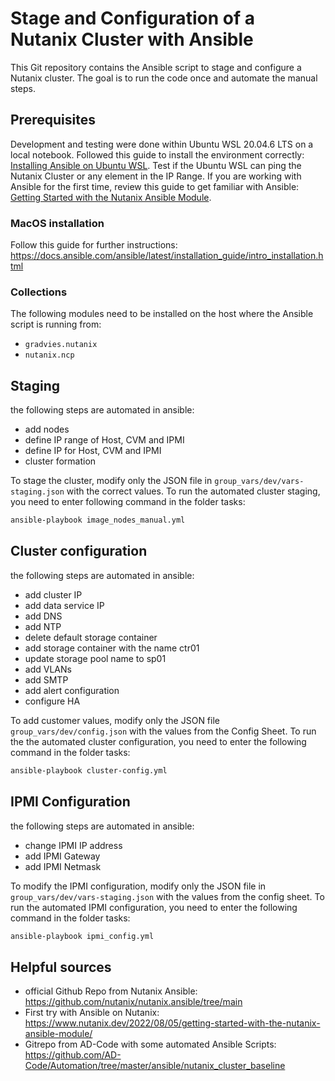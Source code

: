 # Stage and Configuration of a Nutanix Cluster with Ansible

This Git repository contains the Ansible script to stage and configure a Nutanix cluster. The goal is to run the code once and automate the manual steps.

## Prerequisites

Development and testing were done within Ubuntu WSL 20.04.6 LTS on a local notebook. Followed this guide to install the environment correctly: [Installing Ansible on Ubuntu WSL](https://www.thomaspreischl.de/ansible-wsl-windows/). Test if the Ubuntu WSL can ping the Nutanix Cluster or any element in the IP Range. If you are working with Ansible for the first time, review this guide to get familiar with Ansible: [Getting Started with the Nutanix Ansible Module](https://www.nutanix.dev/2022/08/05/getting-started-with-the-nutanix-ansible-module/). 

### MacOS installation

Follow this guide for further instructions: https://docs.ansible.com/ansible/latest/installation_guide/intro_installation.html

### Collections

The following modules need to be installed on the host where the Ansible script is running from:
- `gradvies.nutanix`
- `nutanix.ncp`

## Staging

the following steps are automated in ansible:
- add nodes
- define IP range of Host, CVM and IPMI
- define IP for Host, CVM and IPMI
- cluster formation
  
To stage the cluster, modify only the JSON file in `group_vars/dev/vars-staging.json` with the correct values. To run the automated cluster staging, you need to enter following command in the folder tasks:

```bash
ansible-playbook image_nodes_manual.yml
```

## Cluster configuration

the following steps are automated in ansible:
- add cluster IP
- add data service IP
- add DNS
- add NTP
- delete default storage container
- add storage container with the name ctr01
- update storage pool name to sp01
- add VLANs
- add SMTP
- add alert configuration 
- configure HA

To add customer values, modify only the JSON file `group_vars/dev/config.json` with the values from the Config Sheet. To run the the automated cluster configuration, you need to enter the following command in the folder tasks:
 
```bash
ansible-playbook cluster-config.yml

```
## IPMI Configuration

the following steps are automated in ansible:
- change IPMI IP address
- add IPMI Gateway
- add IPMI Netmask
  
To modify the IPMI configuration, modify only the JSON file in  `group_vars/dev/vars-staging.json` with the values from the config sheet. To run the automated IPMI configuration, you need to enter the following command in the folder tasks:

```bash
ansible-playbook ipmi_config.yml
```

## Helpful sources

- official Github Repo from Nutanix Ansible: https://github.com/nutanix/nutanix.ansible/tree/main
- First try with Ansible on Nutanix: https://www.nutanix.dev/2022/08/05/getting-started-with-the-nutanix-ansible-module/
- Gitrepo from AD-Code with some automated Ansible Scripts: https://github.com/AD-Code/Automation/tree/master/ansible/nutanix_cluster_baseline
